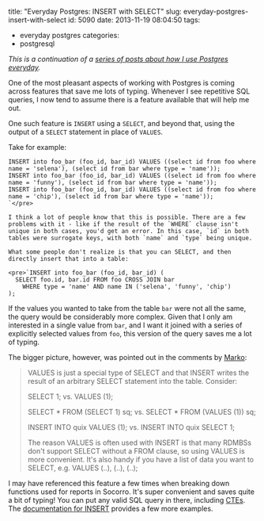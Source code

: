 title: "Everyday Postgres: INSERT with SELECT"
slug: everyday-postgres-insert-with-select
id: 5090
date: 2013-11-19 08:04:50
tags: 
- everyday postgres
categories: 
- postgresql

_This is a continuation of a [series of posts about how I use Postgres everyday](http://www.chesnok.com/daily/tag/everyday-postgres/)._

One of the most pleasant aspects of working with Postgres is coming across features that save me lots of typing. Whenever I see repetitive SQL queries, I now tend to assume there is a feature available that will help me out.

One such feature is `INSERT` using a `SELECT`, and beyond that, using the output of a `SELECT` statement in place of `VALUES`.

Take for example:

    INSERT into foo_bar (foo_id, bar_id) VALUES ((select id from foo where name = 'selena'), (select id from bar where type = 'name'));    
    INSERT into foo_bar (foo_id, bar_id) VALUES ((select id from foo where name = 'funny'), (select id from bar where type = 'name'));
    INSERT into foo_bar (foo_id, bar_id) VALUES ((select id from foo where name = 'chip'), (select id from bar where type = 'name'));
    `</pre>

    I think a lot of people know that this is possible. There are a few problems with it - like if the result of the `WHERE` clause isn't unique in both cases, you'd get an error. In this case, `id` in both tables were surrogate keys, with both `name` and `type` being unique.

    What some people don't realize is that you can SELECT, and then directly insert that into a table:

    <pre>`INSERT into foo_bar (foo_id, bar_id) ( 
      SELECT foo.id, bar.id FROM foo CROSS JOIN bar 
        WHERE type = 'name' AND name IN ('selena', 'funny', 'chip') 
    );

If the values you wanted to take from the table `bar` were not all the same, the query would be considerably more complex. Given that I only am interested in a single value from `bar`, and I want it joined with a series of explicitly selected values from `foo`, this version of the query saves me a lot of typing.

The bigger picture, however, was pointed out in the comments by [Marko](http://www.chesnok.com/daily/2013/11/19/everyday-postgres-insert-with-select/#comment-1129753354):

> VALUES is just a special type of SELECT and that INSERT writes the
>   result of an arbitrary SELECT statement into the table. Consider:
> 
> SELECT 1; vs. VALUES (1);
> 
> SELECT * FROM (SELECT 1) sq; vs. SELECT * FROM (VALUES (1)) sq;
> 
> INSERT INTO quix VALUES (1); vs. INSERT INTO quix SELECT 1;
> 
> The reason VALUES is often used with INSERT is that many RDMBSs don't
>   support SELECT without a FROM clause, so using VALUES is more
>   convenient. It's also handy if you have a list of data you want to
>   SELECT, e.g. VALUES (..), (..), (..);

I may have referenced this feature a few times when breaking down functions used for reports in Socorro. It's super convenient and saves quite a bit of typing! You can put any valid SQL query in there, including [CTEs](http://www.chesnok.com/daily/2013/11/12/how-i-write-queries-using-psql-ctes/). The [documentation for INSERT](http://www.postgresql.org/docs/current/static/sql-insert.html) provides a few more examples.
